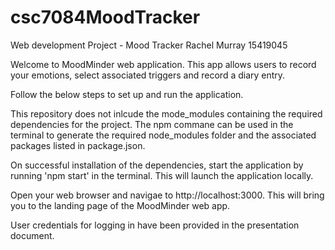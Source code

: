 # csc7084MoodTracker
Web development Project - Mood Tracker
Rachel Murray
15419045

Welcome to MoodMinder web application. This app allows users to record your emotions, select associated triggers and record a diary entry. 

Follow the below steps to set up and run the application. 

This repository does not inlcude the mode_modules containing the required dependencies for the project. The npm commane can be used in the terminal to generate the required node_modules folder and the associated packages listed in package.json. 

On successful installation of the dependencies, start the application by running 'npm start' in the terminal. This will launch the application locally. 

Open your web browser and navigae to http://localhost:3000. This will bring you to the landing page of the MoodMinder web app. 

User credentials for logging in have been provided in the presentation document. 